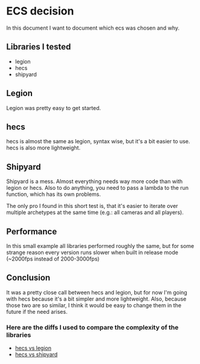 # ECS decision

In this document I want to document which ecs was chosen and why.

## Libraries I tested
- legion
- hecs
- shipyard

## Legion
Legion was pretty easy to get started.

## hecs
hecs is almost the same as legion, syntax wise, but it's a bit easier to use. hecs is also more lightweight.

## Shipyard
Shipyard is a mess. Almost everything needs way more code than with legion or hecs.
Also to do anything, you need to pass a lambda to the run function, which has its own problems.

The only pro I found in this short test is, that it's easier to iterate over multiple archetypes at the same time (e.g.: all cameras and all players).

## Performance
In this small example all libraries performed roughly the same, but for some strange reason every version runs slower when built in release mode (~2000fps instead of 2000-3000fps)

## Conclusion
It was a pretty close call between hecs and legion, but for now I'm going with hecs because it's a bit simpler and more lightweight.
Also, because those two are so similar, I think it would be easy to change them in the future if the need arises.

### Here are the diffs I used to compare the complexity of the libraries
- [hecs vs legion](hecs_vs_legion.md)
- [hecs vs shipyard](hecs_vs_shipyard.md)